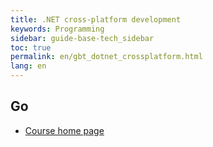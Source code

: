 ```yaml
---
title: .NET cross-platform development
keywords: Programming
sidebar: guide-base-tech_sidebar
toc: true
permalink: en/gbt_dotnet_crossplatform.html
lang: en
---
```


## Go

* [Course home page](gbt_landing-page.html)
